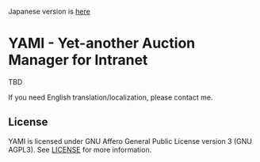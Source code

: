 Japanese version is [here](README.ja.md)

# YAMI - Yet-another Auction Manager for Intranet

TBD

If you need English translation/localization, please contact me.

## License

YAMI is licensed under GNU Affero General Public License version 3 (GNU AGPL3). See [LICENSE](./LICENSE) for more information.
